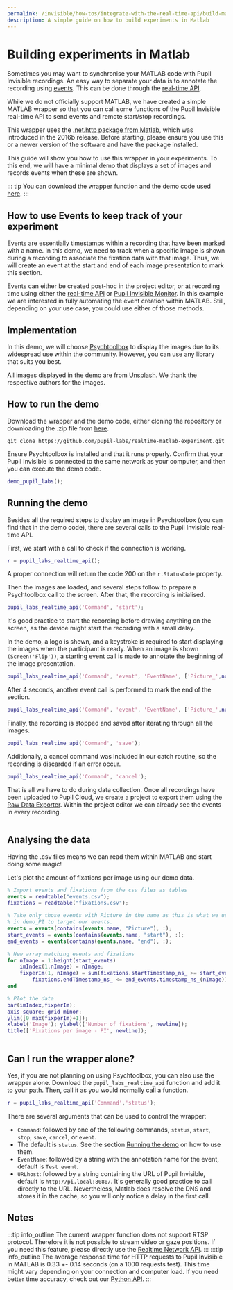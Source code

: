 ```yaml
---
permalink: /invisible/how-tos/integrate-with-the-real-time-api/build-matlab-experiment
description: A simple guide on how to build experiments in Matlab
---
```


# Building experiments in Matlab

Sometimes you may want to synchronise your MATLAB code with Pupil Invisible recordings. An easy way to separate your data 
is to annotate the recording using [events](/invisible/explainers/basic-concepts/#events). This can be done through the 
[real-time API](/invisible/how-tos/integrate-with-the-real-time-api/introduction).

While we do not officially support MATLAB, we have created a simple MATLAB wrapper so that you can call some functions of
the Pupil Invisible real-time API to send events and remote start/stop recordings.

This wrapper uses the [.net.http package from Matlab](https://mathworks.com/help/matlab/ref/matlab.net.http-package.html#), 
which was introduced in the 2016b release. Before starting, please ensure you use this or a newer version of the software 
and have the package installed.

This guide will show you how to use this wrapper in your experiments. To this end, we will have a minimal demo that 
displays a set of images and records events when these are shown.

::: tip
You can download the wrapper function and the demo code used [here](https://github.com/pupil-labs/realtime-matlab-experiment).
:::

## How to use Events to keep track of your experiment
Events are essentially timestamps within a recording that have been marked with a name. In this demo, we need to track 
when a specific image is shown during a recording to associate the fixation data with that image. Thus, we will create an 
event at the start and end of each image presentation to mark this section.

Events can either be created post-hoc in the project editor, or at recording time using either the 
[real-time API](/invisible/how-tos/integrate-with-the-real-time-api/introduction) or 
[Pupil Invisible Monitor](/invisible/how-tos/data-collection-with-the-companion-app/monitor-your-data-collection-in-real-time). 
In this example we are interested in fully automating the event creation within MATLAB. Still, depending on your use case, 
you could use either of those methods.

## Implementation
In this demo, we will choose [Psychtoolbox](https://www.psychtoolbox.org/) to display the images due to its widespread 
use within the community. However, you can use any library that suits you best.

All images displayed in the demo are from [Unsplash](https://unsplash.com/). We thank the respective authors for the images.

## How to run the demo
Download the wrapper and the demo code, either cloning the repository or downloading the .zip file from 
[here](https://github.com/pupil-labs/realtime-matlab-experiment/archive/refs/heads/main.zip).

```git
git clone https://github.com/pupil-labs/realtime-matlab-experiment.git
```

Ensure Psychtoolbox is installed and that it runs properly. Confirm that your Pupil Invisible is connected to the same 
network as your computer, and then you can execute the demo code.

```matlab	
demo_pupil_labs();
```
## Running the demo
Besides all the required steps to display an image in Psychtoolbox (you can find that in the demo code), there are several 
calls to the Pupil Invisible real-time API.

First, we start with a call to check if the connection is working.

```matlab
r = pupil_labs_realtime_api();
```

A proper connection will return the code 200 on the `r.StatusCode` property.

Then the images are loaded, and several steps follow to prepare a Psychtoolbox call to the screen. After that, the 
recording is initialised.

```matlab
pupil_labs_realtime_api('Command', 'start');
```
It's good practice to start the recording before drawing anything on the screen, as the device might start the recording 
with a small delay.

In the demo, a logo is shown, and a keystroke is required to start displaying the images when the participant is ready. 
When an image is shown `(Screen('Flip'))`, a starting event call is made to annotate the beginning of the image presentation.

```matlab
pupil_labs_realtime_api('Command', 'event', 'EventName', ['Picture_',num2str(n, '%02.0f'),'_start']);
```
After 4 seconds, another event call is performed to mark the end of the section.

```matlab
pupil_labs_realtime_api('Command', 'event', 'EventName', ['Picture_',num2str(n, '%02.0f'),'_end']);
```
Finally, the recording is stopped and saved after iterating through all the images.

```matlab
pupil_labs_realtime_api('Command', 'save');
```
Additionally, a cancel command was included in our catch routine, so the recording is discarded if an error occur.

```matlab
pupil_labs_realtime_api('Command', 'cancel');
```

That is all we have to do during data collection. Once all recordings have been uploaded to Pupil Cloud, we create a 
project to export them using the [Raw Data Exporter](/invisible/reference/export-formats/#raw-data-exporter). Within the project 
editor we can already see the events in every recording.

<div style="display:flex;justify-content:center;" class="pb-4">
  <v-img
    :src="require('../../../media/invisible/how-tos/screenshot-matlab-pi-cloud.jpg')"
    max-width=100%
  >
  </v-img>
</div>

## Analysing the data
Having the .csv files means we can read them within MATLAB and start doing some magic!

Let's plot the amount of fixations per image using our demo data.

```matlab	
% Import events and fixations from the csv files as tables
events = readtable("events.csv");
fixations = readtable("fixations.csv");

% Take only those events with Picture in the name as this is what we used
% in demo_PI to target our events.
events = events(contains(events.name, "Picture"), :);
start_events = events(contains(events.name, "start"), :);
end_events = events(contains(events.name, "end"), :);

% New array matching events and fixations
for nImage = 1:height(start_events)
    imIndex(1,nImage) = nImage;
    fixperIm(1, nImage) = sum(fixations.startTimestamp_ns_ >= start_events.timestamp_ns_(nImage) &...
        fixations.endTimestamp_ns_ <= end_events.timestamp_ns_(nImage));
end

% Plot the data
bar(imIndex,fixperIm); 
axis square; grid minor;
ylim([0 max(fixperIm)+1]);
xlabel('Image'); ylabel(['Number of fixations', newline]);
title(['Fixations per image - PI', newline]);
```

<div style="display:flex;justify-content:center;" class="pb-4">
  <v-img
    :src="require('../../../media/invisible/how-tos/barplot-matlab-pi-cloud.jpg')"
    max-width=100%
  >
  </v-img>
</div>


## Can I run the wrapper alone? 
Yes, if you are not planning on using Psychtoolbox, you can also use the wrapper alone. Download the 
`pupil_labs_realtime_api` function and add it to your path. Then, call it as you would normally call a function.

```matlab
r = pupil_labs_realtime_api('Command','status');
```
There are several arguments that can be used to control the wrapper:

- `Command`: followed by one of the following commands,  `status`, `start`, `stop`, `save`, `cancel`, or `event`. 
- The default is `status`.
 See the section [Running the demo](#running-the-demo) on how to use them.
- `EventName`: followed by a string with the annotation name for the event, default is `Test event`.
- `URLhost`: followed by a string containing the URL of Pupil Invisible, default is `http://pi.local:8080/`. It's generally good practice to call directly to the URL. 
Nevertheless, Matlab does resolve the DNS and stores it in the cache, so you will only notice a delay in the first call.   

## Notes
:::tip
<v-icon large color="info">info_outline</v-icon>
The current wrapper function does not support RTSP protocol. Therefore it is not possible to stream video or gaze positions. If you need this feature, please directly use the [Realtime Network API](https://pupil-labs-realtime-api.readthedocs.io/en/stable/guides/under-the-hood.html?highlight=RTSP). 
:::
:::tip
<v-icon large color="info">info_outline</v-icon>
The average response time for HTTP requests to Pupil Invisible in MATLAB is 0.33 +- 0.14 seconds (on a 1000 requests test). 
This time might vary depending on your connection and computer load. If you need better time accuracy, check out our 
[Python API](https://pupil-labs-realtime-api.readthedocs.io/en/stable/examples/index.html).
:::
